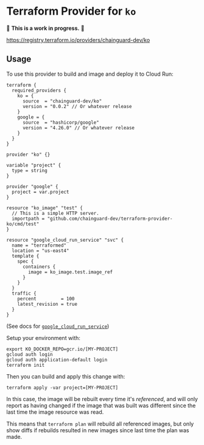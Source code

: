 # Terraform Provider for `ko`

🚨 **This is a work in progress.** 🚨

https://registry.terraform.io/providers/chainguard-dev/ko

## Usage

To use this provider to build and image and deploy it to Cloud Run:

```
terraform {
  required_providers {
    ko = {
      source  = "chainguard-dev/ko"
      version = "0.0.2" // Or whatever release
    }
    google = {
      source  = "hashicorp/google"
      version = "4.26.0" // Or whatever release
    }
  }
}

provider "ko" {}

variable "project" {
  type = string
}

provider "google" {
  project = var.project
}

resource "ko_image" "test" {
  // This is a simple HTTP server.
  importpath = "github.com/chainguard-dev/terraform-provider-ko/cmd/test"
}

resource "google_cloud_run_service" "svc" {
  name = "terraformed"
  location = "us-east4"
  template {
    spec {
      containers {
        image = ko_image.test.image_ref
      }
    }
  }
  traffic {
    percent         = 100
    latest_revision = true
  }
}
```

(See docs for [`google_cloud_run_service`](https://registry.terraform.io/providers/hashicorp/google/latest/docs/resources/cloud_run_service))

Setup your environment with:

```
export KO_DOCKER_REPO=gcr.io/[MY-PROJECT]
gcloud auth login
gcloud auth application-default login
terraform init
```

Then you can build and apply this change with:

```
terraform apply -var project=[MY-PROJECT]
```

In this case, the image will be rebuilt every time it's _referenced_, and will only report as having changed if the image that was built was different since the last time the image resource was read.

This means that `terraform plan` will rebuild all referenced images, but only show diffs if rebuilds resulted in new images since last time the plan was made.
